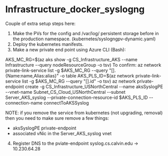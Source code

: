 # Infrastructure_docker_syslogng

Couple of extra setup steps here:
1. Make the PVs for the config and /var/log/ persistent storage before in the production namespace.
  (kubernetes/syslogngpv-dynamic.yaml)
2. Deploy the kubernetes manifests.
3. Make a new private end point using Azure CLI (Bash):

AKS_MC_RG=$(az aks show -g CS_Infrastructure_AKS --name Infrastructure --query nodeResourceGroup -o tsv)
To confirm: az network private-link-service list -g $AKS_MC_RG --query "[].{Name:name,Alias:alias}" -o table
AKS_PLS_ID=$(az network private-link-service list -g $AKS_MC_RG --query "[].id" -o tsv)
az network private-endpoint create -g CS_Infrastructure_USNorthCentral --name aksSyslogPE --vnet-name Subnet_CS_Cloud_USNorthCentral --subnet Server_AKS_syslog --private-connection-resource-id $AKS_PLS_ID --connection-name connectToAKSSyslog

NOTE: if you remove the service from kubernetes (not upgrading, removal) then you need to make sure remove a few things:
- aksSyslogPE private-endpoint
- associated vNic in the Server_AKS_syslog vnet

4. Register DNS to the pviate-endpoint
  syslog.cs.calvin.edu -> 10.230.64.28
